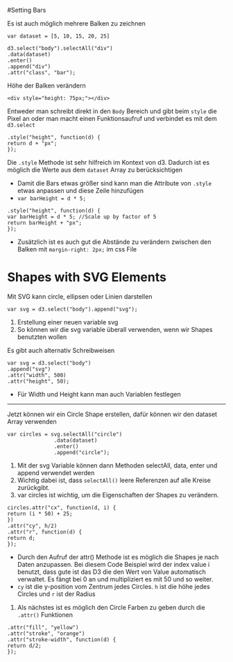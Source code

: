 #Setting Bars

Es ist auch möglich mehrere Balken zu zeichnen
```
var dataset = [5, 10, 15, 20, 25]
```
```
d3.select("body").selectAll("div")
.data(dataset)
.enter()
.append("div")
.attr("class", "bar");
```

Höhe der Balken verändern
```
<div style="height: 75px;"></div>
```
Entweder man schreibt direkt in den `Body` Bereich und gibt beim `style` die Pixel 
an oder man macht einen Funktionsaufruf und verbindet es mit dem `d3.select`

```
.style("height", function(d) {
return d + "px";
});
```
Die `.style` Methode ist sehr hilfreich im Kontext von d3. Dadurch ist es möglich die Werte aus dem `dataset` Array zu berücksichtigen

- Damit die Bars etwas größer sind kann man die Attribute von `.style` etwas anpassen und diese Zeile hinzufügen 
- `var barHeight = d * 5;`

```
.style("height", function(d) {
var barHeight = d * 5; //Scale up by factor of 5
return barHeight + "px";
});
```

- Zusätzlich ist es auch gut die Abstände zu verändern zwischen den Balken mit `margin-right: 2px;` im css File

# Shapes with SVG Elements
Mit SVG kann circle, ellipsen oder Linien darstellen

```
var svg = d3.select("body").append("svg");
```

1. Erstellung einer neuen variable svg
2. So können wir die svg variable überall verwenden, wenn wir Shapes benutzten wollen

Es gibt auch alternativ Schreibweisen

```
var svg = d3.select("body")
.append("svg")
.attr("width", 500)
.attr("height", 50);
```

- Für Width und Height kann man auch Variablen festlegen

-----------------------------------------------------------------

Jetzt können wir ein Circle Shape erstellen, dafür können wir den dataset Array verwenden

```
var circles = svg.selectAll("circle")
               .data(dataset)
               .enter()
               .append("circle");
```

1. Mit der svg Variable können dann Methoden selectAll, data, enter und append verwendet werden
2. Wichtig dabei ist, dass `selectAll()` leere Referenzen auf alle Kreise zurückgibt.
3. var circles ist wichtig, um die Eigenschaften der Shapes zu verändern.

```
circles.attr("cx", function(d, i) {
return (i * 50) + 25;
})
.attr("cy", h/2)
.attr("r", function(d) {
return d;
});
```

- Durch den Aufruf der attr() Methode ist es möglich die Shapes je nach Daten anzupassen. Bei diesem Code Beispiel wird der index value i benutzt, dass gute ist das
D3 die den Wert von Value automatisch verwaltet. Es fängt bei 0 an und multipliziert es mit 50 und so weiter.
- `cy` ist die y-position vom Zentrum jedes Circles. `h` ist die höhe jedes Circles und `r` ist der Radius

1. Als nächstes ist es möglich den Circle Farben zu geben durch die `.attr()` Funktionen

```
.attr("fill", "yellow")
.attr("stroke", "orange")
.attr("stroke-width", function(d) {
return d/2;
});
```


